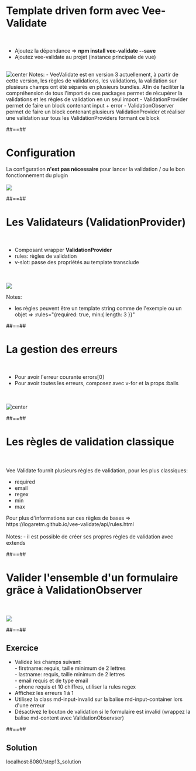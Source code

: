 <!-- .slide: class="sfeir-basic-slide" -->
# Template driven form avec Vee-Validate
<br>
<div>
    <ul>
        <li>Ajoutez la dépendance => <strong> npm install vee-validate --save</strong></li>
        <li>Ajoutez vee-validate au projet (instance principale de vue)
    </ul>
</div>
<br>
<img alt="center" src="assets/images/school/forms/vee_validate_import.png">
Notes: 
 - VeeValidate est en version 3 actuellement, à partir de cette version, les règles de validations, les validations, la validation sur plusieurs champs ont été séparés en plusieurs bundles.
 Afin de faciliter la compréhension de tous l'import de ces packages permet de récupérer la validations et les règles de validation en un seul import
 - ValidationProvider permet de faire un block contenant input + error
 - ValidationObserver permet de faire un block contenant plusieurs ValidationProvider et réaliser une validation sur tous les ValidationProviders formant ce block

##==##

<!-- .slide: class="sfeir-basic-slide " -->
# Configuration
<span>La configuration <strong>n'est pas nécessaire</strong> pour lancer la validation / ou le bon fonctionnement du plugin</span><br><br>
<img class="center" src="assets/images/school/forms/vee_validate_config.png">

##==##

<!-- .slide: class="sfeir-basic-slide" -->
# Les Validateurs (ValidationProvider)
<br>
<ul>
    <li>Composant wrapper <strong>ValidationProvider</strong>
    <li>rules: règles de validation</li>
    <li>v-slot: passe des propriétés au template transclude</li>
</ul>
<br><br>
<div>
    <img class="center h-500" src="assets/images/school/forms/vee_validate_validation.png">
</div>

Notes: 
 - les règles peuvent être un template string comme de l'exemple ou un objet => :rules="{required: true, min:{ length: 3 }}"

##==##
<!-- .slide: class="sfeir-basic-slide" -->
# La gestion des erreurs
<br>
<ul>
    <li>Pour avoir l'erreur courante errors[0]</li>
    <li>Pour avoir toutes les erreurs, composez avec v-for et la props :bails</li>
</ul><br><br>
<div>
    <img alt="center" src="assets/images/school/forms/vee_validate_error_display.png">
</div>


##==##
<!-- .slide: class="sfeir-basic-slide" -->
# Les règles de validation classique
<br><br>
<span>Vee Validate fournit plusieurs règles de validation, pour les plus classiques:</span><br>
<ul>
    <li>required</li>
    <li>email</li>
    <li>regex</li>
    <li>min</li>
    <li>max</li>
</ul>
<div>Pour plus d'informations sur ces règles de bases => https://logaretm.github.io/vee-validate/api/rules.html</div>
<br>
Notes: 
 - il est possible de créer ses propres règles de validation avec extends

 ##==##
 
 <!-- .slide: class="sfeir-basic-slide" -->
# Valider l'ensemble d'un formulaire grâce à ValidationObserver
<br><br>
<img class="center" src="assets/images/school/forms/vee_validate_validation_observer.png">

##==##
<!-- .slide: class="sfeir-bg-pink exercice" -->
## Exercice

<ul>
    <li>Validez les champs suivant:
        <div> - firstname: requis, taille minimum de 2 lettres</div>
        <div> - lastname: requis, taille minimum de 2 lettres</div>
        <div> - email requis et de type email</div>
        <div> - phone requis et 10 chiffres, utiliser la rules regex</div>
    </li>
    <li>Affichez les erreurs 1 à 1 </li>
    <li>Utilisez la class md-input-invalid sur la balise md-input-container lors d'une erreur</li>
    <li>Désactivez le bouton de validation si le formulaire est invalid (wrappez la balise md-content avec ValidationObservser)</li>
</ul>

##==##

<!-- .slide: class="sfeir-bg-blue exercice" -->
## Solution
<span class="full-center">localhost:8080/step13_solution</span>

